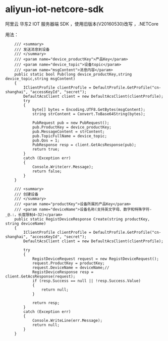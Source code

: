 # aliyun-iot-netcore-sdk


阿里云 华东2 IOT 服务器端 SDK ，使用旧版本(V20160530)改写  ，.NETCore

用法：


		/// <summary>
        /// 发送消息到设备
        /// </summary>
        /// <param name="device_productKey">产品Key</param>
        /// <param name="device_topic">设备topic</param>
        /// <param name="msgContent">消息内容</param>
        public static bool Pub(long device_productKey,string device_topic,string msgContent)
        {
            IClientProfile clientProfile = DefaultProfile.GetProfile("cn-shanghai", "accessKeyId", "secret");
            DefaultAcsClient client = new DefaultAcsClient(clientProfile);
            try
            {
                byte[] bytes = Encoding.UTF8.GetBytes(msgContent);
                string strContent = Convert.ToBase64String(bytes);

                PubRequest pub = new PubRequest();
                pub.ProductKey = device_productKey;
                pub.MessageContent = strContent;
                pub.TopicFullName = device_topic;
                pub.Qos = 1;
                PubResponse resp = client.GetAcsResponse(pub);
                return true;
            }
            catch (Exception err)
            {
                Console.Write(err.Message);
                return false;
            }
        }

        /// <summary>
        /// 创建设备
        /// </summary>
        /// <param name="productKey">设备所属的产品Key</param>
        /// <param name="deviceName">设备名称(支持英文字母、数字和特殊字符-_@.:，长度限制4~32)</param>
        public static RegistDeviceResponse Create(string productKey, string deviceName)
        {
            IClientProfile clientProfile = DefaultProfile.GetProfile("cn-shanghai", "accessKeyId", "secret");
            DefaultAcsClient client = new DefaultAcsClient(clientProfile);

            try
            {
                RegistDeviceRequest request = new RegistDeviceRequest();
                request.ProductKey = productKey;
                request.DeviceName = deviceName;//
                RegistDeviceResponse resp = client.GetAcsResponse(request);
                if (resp.Success == null || !resp.Success.Value)
                {
                    return null;
                }
           
                return resp;
            }
            catch (Exception err)
            {
                Console.WriteLine(err.Message);
                return null;
            }
        }
